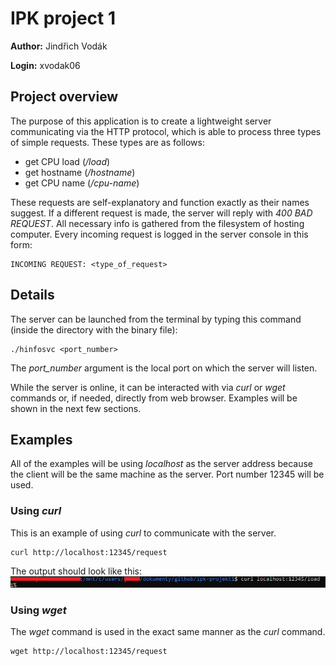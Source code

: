 # IPK project 1

**Author:** Jindřich Vodák

**Login:** xvodak06

## Project overview

The purpose of this application is to create a lightweight server communicating via the HTTP protocol, which is able to process three types of simple requests. These types are as follows:

* get CPU load (_/load_)
* get hostname (_/hostname_)
* get CPU name (_/cpu-name_)

These requests are self-explanatory and function exactly as their names suggest. If a different request is made, the server will reply with _400 BAD REQUEST_. All necessary info is gathered from the filesystem of hosting computer. Every incoming request is logged in the server console in this form:
```
INCOMING REQUEST: <type_of_request>
```

## Details

The server can be launched from the terminal by typing this command (inside the directory with the binary file):
```
./hinfosvc <port_number>
```
The _port_number_ argument is the local port on which the server will listen.

While the server is online, it can be interacted with via _curl_ or _wget_ commands or, if needed, directly from web browser. Examples will be shown in the next few sections.

## Examples

All of the examples will be using _localhost_ as the server address because the client will be the same machine as the server. Port number 12345 will be used.

### Using _curl_

This is an example of using _curl_ to communicate with the server.
```
curl http://localhost:12345/request
```
The output should look like this:
![Output](/images/curl.png)

### Using _wget_

The _wget_ command is used in the exact same manner as the _curl_ command.
```
wget http://localhost:12345/request
```
